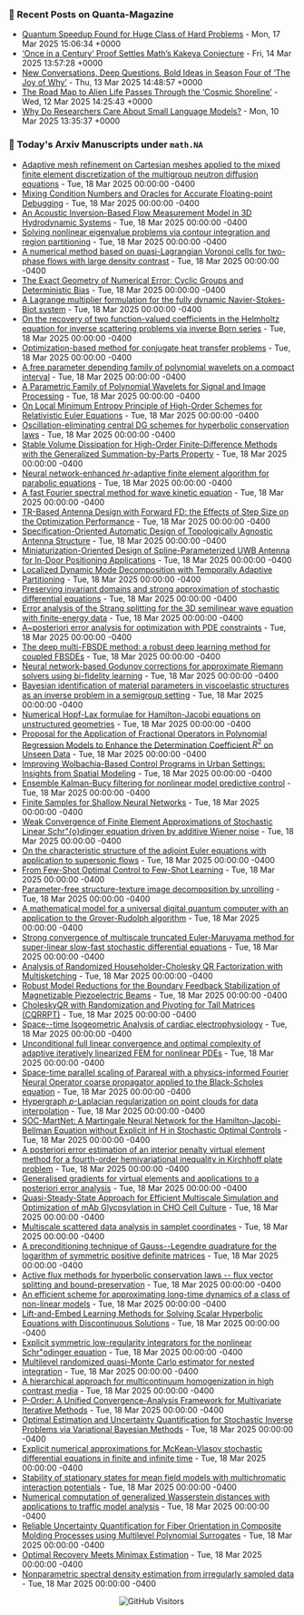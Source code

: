 ### 📝 Recent Posts on Quanta-Magazine
<!-- quanta starts -->
* <a href="https://www.quantamagazine.org/quantum-speedup-found-for-huge-class-of-hard-problems-20250317/">Quantum Speedup Found for Huge Class of Hard Problems</a> - Mon, 17 Mar 2025 15:06:34 +0000
* <a href="https://www.quantamagazine.org/once-in-a-century-proof-settles-maths-kakeya-conjecture-20250314/">‘Once in a Century’ Proof Settles Math’s Kakeya Conjecture</a> - Fri, 14 Mar 2025 13:57:28 +0000
* <a href="https://www.quantamagazine.org/new-conversations-deep-questions-bold-ideas-in-season-four-of-the-joy-of-why-20250313/">New Conversations, Deep Questions, Bold Ideas in Season Four of ‘The Joy of Why’</a> - Thu, 13 Mar 2025 14:48:57 +0000
* <a href="https://www.quantamagazine.org/the-road-map-to-alien-life-passes-through-the-cosmic-shoreline-20250312/">The Road Map to Alien Life Passes Through the ‘Cosmic Shoreline’</a> - Wed, 12 Mar 2025 14:25:43 +0000
* <a href="https://www.quantamagazine.org/why-do-researchers-care-about-small-language-models-20250310/">Why Do Researchers Care About Small Language Models?</a> - Mon, 10 Mar 2025 13:35:37 +0000
<!-- quanta ends -->


### 📝 Today's Arxiv Manuscripts under ``math.NA``
<!-- arxiv-math-na starts -->
* <a href="https://arxiv.org/abs/2503.11800">Adaptive mesh refinement on Cartesian meshes applied to the mixed finite element discretization of the multigroup neutron diffusion equations</a> - Tue, 18 Mar 2025 00:00:00 -0400
* <a href="https://arxiv.org/abs/2503.11884">Mixing Condition Numbers and Oracles for Accurate Floating-point Debugging</a> - Tue, 18 Mar 2025 00:00:00 -0400
* <a href="https://arxiv.org/abs/2503.11986">An Acoustic Inversion-Based Flow Measurement Model in 3D Hydrodynamic Systems</a> - Tue, 18 Mar 2025 00:00:00 -0400
* <a href="https://arxiv.org/abs/2503.12038">Solving nonlinear eigenvalue problems via contour integration and region partitioning</a> - Tue, 18 Mar 2025 00:00:00 -0400
* <a href="https://arxiv.org/abs/2503.12110">A numerical method based on quasi-Lagrangian Voronoi cells for two-phase flows with large density contrast</a> - Tue, 18 Mar 2025 00:00:00 -0400
* <a href="https://arxiv.org/abs/2503.12117">The Exact Geometry of Numerical Error: Cyclic Groups and Deterministic Bias</a> - Tue, 18 Mar 2025 00:00:00 -0400
* <a href="https://arxiv.org/abs/2503.12240">A Lagrange multiplier formulation for the fully dynamic Navier-Stokes-Biot system</a> - Tue, 18 Mar 2025 00:00:00 -0400
* <a href="https://arxiv.org/abs/2503.12289">On the recovery of two function-valued coefficients in the Helmholtz equation for inverse scattering problems via inverse Born series</a> - Tue, 18 Mar 2025 00:00:00 -0400
* <a href="https://arxiv.org/abs/2503.12375">Optimization-based method for conjugate heat transfer problems</a> - Tue, 18 Mar 2025 00:00:00 -0400
* <a href="https://arxiv.org/abs/2503.12397">A free parameter depending family of polynomial wavelets on a compact interval</a> - Tue, 18 Mar 2025 00:00:00 -0400
* <a href="https://arxiv.org/abs/2503.12403">A Parametric Family of Polynomial Wavelets for Signal and Image Processing</a> - Tue, 18 Mar 2025 00:00:00 -0400
* <a href="https://arxiv.org/abs/2503.12465">On Local Minimum Entropy Principle of High-Order Schemes for Relativistic Euler Equations</a> - Tue, 18 Mar 2025 00:00:00 -0400
* <a href="https://arxiv.org/abs/2503.12473">Oscillation-eliminating central DG schemes for hyperbolic conservation laws</a> - Tue, 18 Mar 2025 00:00:00 -0400
* <a href="https://arxiv.org/abs/2503.12670">Stable Volume Dissipation for High-Order Finite-Difference Methods with the Generalized Summation-by-Parts Property</a> - Tue, 18 Mar 2025 00:00:00 -0400
* <a href="https://arxiv.org/abs/2503.12717">Neural network-enhanced $hr$-adaptive finite element algorithm for parabolic equations</a> - Tue, 18 Mar 2025 00:00:00 -0400
* <a href="https://arxiv.org/abs/2503.12805">A fast Fourier spectral method for wave kinetic equation</a> - Tue, 18 Mar 2025 00:00:00 -0400
* <a href="https://arxiv.org/abs/2503.13019">TR-Based Antenna Design with Forward FD: the Effects of Step Size on the Optimization Performance</a> - Tue, 18 Mar 2025 00:00:00 -0400
* <a href="https://arxiv.org/abs/2503.13029">Specification-Oriented Automatic Design of Topologically Agnostic Antenna Structure</a> - Tue, 18 Mar 2025 00:00:00 -0400
* <a href="https://arxiv.org/abs/2503.13032">Miniaturization-Oriented Design of Spline-Parameterized UWB Antenna for In-Door Positioning Applications</a> - Tue, 18 Mar 2025 00:00:00 -0400
* <a href="https://arxiv.org/abs/2503.13093">Localized Dynamic Mode Decomposition with Temporally Adaptive Partitioning</a> - Tue, 18 Mar 2025 00:00:00 -0400
* <a href="https://arxiv.org/abs/2503.13094">Preserving invariant domains and strong approximation of stochastic differential equations</a> - Tue, 18 Mar 2025 00:00:00 -0400
* <a href="https://arxiv.org/abs/2503.13126">Error analysis of the Strang splitting for the 3D semilinear wave equation with finite-energy data</a> - Tue, 18 Mar 2025 00:00:00 -0400
* <a href="https://arxiv.org/abs/2503.13170">A~posteriori error analysis for optimization with PDE constraints</a> - Tue, 18 Mar 2025 00:00:00 -0400
* <a href="https://arxiv.org/abs/2503.13193">The deep multi-FBSDE method: a robust deep learning method for coupled FBSDEs</a> - Tue, 18 Mar 2025 00:00:00 -0400
* <a href="https://arxiv.org/abs/2503.13248">Neural network-based Godunov corrections for approximate Riemann solvers using bi-fidelity learning</a> - Tue, 18 Mar 2025 00:00:00 -0400
* <a href="https://arxiv.org/abs/2503.13284">Bayesian identification of material parameters in viscoelastic structures as an inverse problem in a semigroup setting</a> - Tue, 18 Mar 2025 00:00:00 -0400
* <a href="https://arxiv.org/abs/2503.13311">Numerical Hopf-Lax formulae for Hamilton-Jacobi equations on unstructured geometries</a> - Tue, 18 Mar 2025 00:00:00 -0400
* <a href="https://arxiv.org/abs/2503.11749">Proposal for the Application of Fractional Operators in Polynomial Regression Models to Enhance the Determination Coefficient $R^2$ on Unseen Data</a> - Tue, 18 Mar 2025 00:00:00 -0400
* <a href="https://arxiv.org/abs/2503.12262">Improving Wolbachia-Based Control Programs in Urban Settings: Insights from Spatial Modeling</a> - Tue, 18 Mar 2025 00:00:00 -0400
* <a href="https://arxiv.org/abs/2503.12474">Ensemble Kalman-Bucy filtering for nonlinear model predictive control</a> - Tue, 18 Mar 2025 00:00:00 -0400
* <a href="https://arxiv.org/abs/2503.12744">Finite Samples for Shallow Neural Networks</a> - Tue, 18 Mar 2025 00:00:00 -0400
* <a href="https://arxiv.org/abs/2503.12816">Weak Convergence of Finite Element Approximations of Stochastic Linear Schr"{o}dinger equation driven by additive Wiener noise</a> - Tue, 18 Mar 2025 00:00:00 -0400
* <a href="https://arxiv.org/abs/2503.13007">On the characteristic structure of the adjoint Euler equations with application to supersonic flows</a> - Tue, 18 Mar 2025 00:00:00 -0400
* <a href="https://arxiv.org/abs/2503.13298">From Few-Shot Optimal Control to Few-Shot Learning</a> - Tue, 18 Mar 2025 00:00:00 -0400
* <a href="https://arxiv.org/abs/2503.13354">Parameter-free structure-texture image decomposition by unrolling</a> - Tue, 18 Mar 2025 00:00:00 -0400
* <a href="https://arxiv.org/abs/2503.13388">A mathematical model for a universal digital quantum computer with an application to the Grover-Rudolph algorithm</a> - Tue, 18 Mar 2025 00:00:00 -0400
* <a href="https://arxiv.org/abs/2308.02110">Strong convergence of multiscale truncated Euler-Maruyama method for super-linear slow-fast stochastic differential equations</a> - Tue, 18 Mar 2025 00:00:00 -0400
* <a href="https://arxiv.org/abs/2309.05868">Analysis of Randomized Householder-Cholesky QR Factorization with Multisketching</a> - Tue, 18 Mar 2025 00:00:00 -0400
* <a href="https://arxiv.org/abs/2309.07492">Robust Model Reductions for the Boundary Feedback Stabilization of Magnetizable Piezoelectric Beams</a> - Tue, 18 Mar 2025 00:00:00 -0400
* <a href="https://arxiv.org/abs/2311.08316">CholeskyQR with Randomization and Pivoting for Tall Matrices (CQRRPT)</a> - Tue, 18 Mar 2025 00:00:00 -0400
* <a href="https://arxiv.org/abs/2311.17500">Space--time Isogeometric Analysis of cardiac electrophysiology</a> - Tue, 18 Mar 2025 00:00:00 -0400
* <a href="https://arxiv.org/abs/2401.17778">Unconditional full linear convergence and optimal complexity of adaptive iteratively linearized FEM for nonlinear PDEs</a> - Tue, 18 Mar 2025 00:00:00 -0400
* <a href="https://arxiv.org/abs/2404.02521">Space-time parallel scaling of Parareal with a physics-informed Fourier Neural Operator coarse propagator applied to the Black-Scholes equation</a> - Tue, 18 Mar 2025 00:00:00 -0400
* <a href="https://arxiv.org/abs/2405.01109">Hypergraph $p$-Laplacian regularization on point clouds for data interpolation</a> - Tue, 18 Mar 2025 00:00:00 -0400
* <a href="https://arxiv.org/abs/2405.03169">SOC-MartNet: A Martingale Neural Network for the Hamilton-Jacobi-Bellman Equation without Explicit inf H in Stochastic Optimal Controls</a> - Tue, 18 Mar 2025 00:00:00 -0400
* <a href="https://arxiv.org/abs/2406.11411">A posteriori error estimation of an interior penalty virtual element method for a fourth-order hemivariational inequality in Kirchhoff plate problem</a> - Tue, 18 Mar 2025 00:00:00 -0400
* <a href="https://arxiv.org/abs/2408.03148">Generalised gradients for virtual elements and applications to a posteriori error analysis</a> - Tue, 18 Mar 2025 00:00:00 -0400
* <a href="https://arxiv.org/abs/2409.00281">Quasi-Steady-State Approach for Efficient Multiscale Simulation and Optimization of mAb Glycosylation in CHO Cell Culture</a> - Tue, 18 Mar 2025 00:00:00 -0400
* <a href="https://arxiv.org/abs/2409.14791">Multiscale scattered data analysis in samplet coordinates</a> - Tue, 18 Mar 2025 00:00:00 -0400
* <a href="https://arxiv.org/abs/2410.22014">A preconditioning technique of Gauss--Legendre quadrature for the logarithm of symmetric positive definite matrices</a> - Tue, 18 Mar 2025 00:00:00 -0400
* <a href="https://arxiv.org/abs/2411.00065">Active flux methods for hyperbolic conservation laws -- flux vector splitting and bound-preservation</a> - Tue, 18 Mar 2025 00:00:00 -0400
* <a href="https://arxiv.org/abs/2411.03689">An efficient scheme for approximating long-time dynamics of a class of non-linear models</a> - Tue, 18 Mar 2025 00:00:00 -0400
* <a href="https://arxiv.org/abs/2411.05382">Lift-and-Embed Learning Methods for Solving Scalar Hyperbolic Equations with Discontinuous Solutions</a> - Tue, 18 Mar 2025 00:00:00 -0400
* <a href="https://arxiv.org/abs/2411.07720">Explicit symmetric low-regularity integrators for the nonlinear Schr"odinger equation</a> - Tue, 18 Mar 2025 00:00:00 -0400
* <a href="https://arxiv.org/abs/2412.07723">Multilevel randomized quasi-Monte Carlo estimator for nested integration</a> - Tue, 18 Mar 2025 00:00:00 -0400
* <a href="https://arxiv.org/abs/2503.01276">A hierarchical approach for multicontinuum homogenization in high contrast media</a> - Tue, 18 Mar 2025 00:00:00 -0400
* <a href="https://arxiv.org/abs/2503.09478">P-Order: A Unified Convergence-Analysis Framework for Multivariate Iterative Methods</a> - Tue, 18 Mar 2025 00:00:00 -0400
* <a href="https://arxiv.org/abs/2503.10199">Optimal Estimation and Uncertainty Quantification for Stochastic Inverse Problems via Variational Bayesian Methods</a> - Tue, 18 Mar 2025 00:00:00 -0400
* <a href="https://arxiv.org/abs/2401.02878">Explicit numerical approximations for McKean-Vlasov stochastic differential equations in finite and infinite time</a> - Tue, 18 Mar 2025 00:00:00 -0400
* <a href="https://arxiv.org/abs/2406.04884">Stability of stationary states for mean field models with multichromatic interaction potentials</a> - Tue, 18 Mar 2025 00:00:00 -0400
* <a href="https://arxiv.org/abs/2410.11441">Numerical computation of generalized Wasserstein distances with applications to traffic model analysis</a> - Tue, 18 Mar 2025 00:00:00 -0400
* <a href="https://arxiv.org/abs/2412.08459">Reliable Uncertainty Quantification for Fiber Orientation in Composite Molding Processes using Multilevel Polynomial Surrogates</a> - Tue, 18 Mar 2025 00:00:00 -0400
* <a href="https://arxiv.org/abs/2502.17671">Optimal Recovery Meets Minimax Estimation</a> - Tue, 18 Mar 2025 00:00:00 -0400
* <a href="https://arxiv.org/abs/2503.00492">Nonparametric spectral density estimation from irregularly sampled data</a> - Tue, 18 Mar 2025 00:00:00 -0400
<!-- arxiv-math-na ends -->

<div align="center">
  
![GitHub Visitors](https://api.visitorbadge.io/api/visitors?path=https%3A%2F%2Fgithub.com%2Flowrank&label=profile%20views&labelColor=%231e1e2e&countColor=%23cba6f7)



</div>
